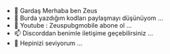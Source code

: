 - 👋 Gardaş Merhaba ben Zeus
- 👀 Burda yazdığım kodları paylaşmayı düşünüyom ...
- 🌱 Youtube : Zeuspubgmobile abone ol  ...
- 📫 Discorddan benimle iletişime geçebilirsiniz ...
- 💞️ Hepinizi seviyorum ...

<!---
Zeusamayaz/Zeusamayaz is a ✨ special ✨ repository because its `README.md` (this file) appears on your GitHub profile.
You can click the Preview link to take a look at your changes.
--->
